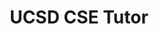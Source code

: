 ---
title: UCSD CSE Tutor
shortDescription: "I also worked here, it was nice"
year: "2021"
skills: ["some", "more"]
color1: "blue"
color2: "orange"
color3: "red"
colorBkg1: "#202020"
colorBkg2: "#202020"
colorTxt1: "#FFF"
colorTxt2: "#FFF"
backgroundPatternSrc: "/assets/images/tutoring/icon-ucsd.png"
mainImageSrc: "/assets/images/tutoring/preview-ucsd.jpg"
font: "montserrat"
class: "tutor"
headerImgSrc: ""
---
